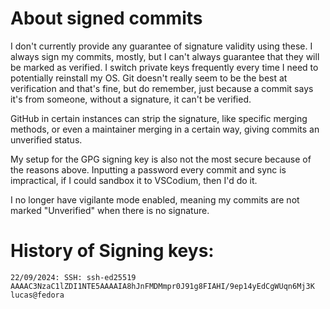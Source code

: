 # About signed commits

I don't currently provide any guarantee of signature validity using these. I always sign my commits, mostly, but I can't always guarantee that they will be marked as verified. I switch private keys frequently every time I need to potentially reinstall my OS. Git doesn't really seem to be the best at verification and that's fine, but do remember, just because a commit says it's from someone, without a signature, it can't be verified.

GitHub in certain instances can strip the signature, like specific merging methods, or even a maintainer merging in a certain way, giving commits an unverified status.

My setup for the GPG signing key is also not the most secure because of the reasons above. Inputting a password every commit and sync is impractical, if I could sandbox it to VSCodium, then I'd do it.

I no longer have vigilante mode enabled, meaning my commits are not marked "Unverified" when there is no signature.

# History of Signing keys:
```
22/09/2024: SSH: ssh-ed25519 AAAAC3NzaC1lZDI1NTE5AAAAIA8hJnFMDMmpr0J91g8FIAHI/9ep14yEdCgWUqn6Mj3K lucas@fedora
```